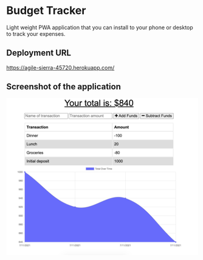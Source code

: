 # Budget Tracker
Light weight PWA application that you can install to your phone or desktop to track your expenses.

## Deployment URL
https://agile-sierra-45720.herokuapp.com/

## Screenshot of the application
![Application](./assets/images/budget-tracker.png)